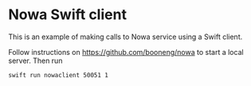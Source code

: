 # Nowa Swift client

This is an example of making calls to Nowa service using a Swift client.

Follow instructions on https://github.com/booneng/nowa to start a local server. Then run

```shell
swift run nowaclient 50051 1
```
